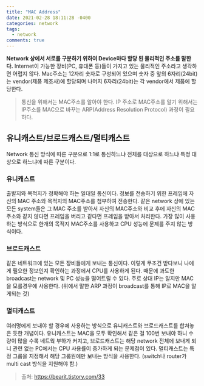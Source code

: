 ```yaml
---
title: "MAC Address"
date: 2021-02-28 18:11:28 -0400
categories: network
tags:
  - network
comments: true
---
```


**Network 상에서 서로를 구분하기 위하여 Device마다 할당 된 물리적인 주소를 말한다.**  Internet이 가능한 장비(PC, 휴대폰 등)들이 가지고 있는 물리적인 주소라고 생각하면 어렵지 않다. Mac주소는 12자리 숫자로 구성되어 있으며 숫자 중 앞의 6자리(24bit)는 vendor(제품 제조사)에 할당되며 나머지 6자리(24bit)는 각 vendor에서 제품에 할당한다.

> 통신을 위해서는 MAC주소를 알아야 한다. IP 주소로 MAC주소를 알기 위해서는 IP주소를 MAC으로 바꾸는 ARP(Address Resolution Protocol) 과정이 필요하다.

## 유니캐스트/브로드캐스트/멀티캐스트
Network 통신 방식에 따른 구분으로 1:1로 통신하느냐 전체를 대상으로 하느냐 특정 대상으로 하느냐에 따른 구분이다.

### 유니캐스트
출발지와 목적지가 정확해야 하는 일대일 통신이다. 
 정보를 전송하기 위한 프레임에 자신의 MAC 주소와 목적지의 MAC주소를 첨부하여 전송한다. 
  같은 network 상에 있는 모든 system들은 그 MAC 주소를 받아서 자신의 MAC주소와 비교 후에 자신의 MAC주소와 같지 않다면 프레임을 버리고 같다면 프레임을 받아서 처리한다.
  가장 많이 사용하는 방식으로 한개의 목적지 MAC주소를 사용하고 CPU 성능에 문제를 주지 않는 방식이다.
 
### 브로드캐스트
 같은 네트워크에 있는 모든 장비들에게 보내는 통신이다.
 이렇게 무조건 받다보니 나에게 필요한 정보인지 확인하는 과정에서 CPU를 사용하게 된다. 때문에 과도한 broadcast는 network 및 PC 성능을 떨어트릴 수 있다.
  주로 상대 IP는 알지만 MAC을 모를경우에 사용한다. (위에서 말한 ARP 과정이 broadcast를 통해 IP로 MAC을 알게되는 것)
 
### 멀티캐스트
여러명에게 보내야 할 경우에 사용하는 방식으로 유니캐스트와 브로드캐스트를 합쳐놓은 듯한 개념이다.
 유니캐스트는 MAC을 모두 확인해서 같은 걸 100번 보내야 하니 수량이 많을 수록 네트웍 부하가 커지고, 브로드캐스트는 해당 network 전체에 보내게 되니 관련 없는 PC에서는 CPU 사용률이 증가하게 되는 문제점이 있다.
  멀티캐스트는 특정 그룹을 지정해서 해당 그룹원에만 보내는 방식을 사용한다. (switch나 router가 multi cast 방식을 지원해야 함.)


> 출처: https://bearit.tistory.com/33

